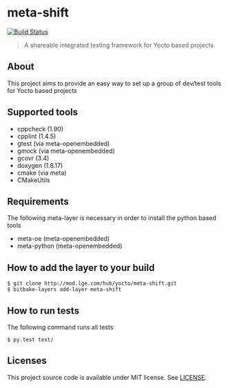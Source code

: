 meta-shift
==========

[![Build Status](http://10.177.233.77:8080/buildStatus/icon?job=meta-testing)](http://10.177.233.77:8080/job/meta-testing/)

> A shareable integrated testing framework for Yocto based projects


About
-----

This project aims to provide an easy way to set up a group of dev/test tools for Yocto based projects


Supported tools
---------------

* cppcheck (1.90)
* cpplint (1.4.5)
* gtest (via meta-openembedded)
* gmock (via meta-openembedded)
* gcovr (3.4)
* doxygen (1.8.17)
* cmake (via meta)
* CMakeUtils


Requirements
------------

The following meta-layer is necessary in order to install the python based tools

* meta-oe (meta-openembedded)
* meta-python (meta-openembedded)


How to add the layer to your build
----------------------------------

    $ git clone http://mod.lge.com/hub/yocto/meta-shift.git
    $ bitbake-layers add-layer meta-shift


How to run tests
----------------

The following command runs all tests

    $ py.test test/


Licenses
--------

This project source code is available under MIT license. See [LICENSE](LICENSE).

